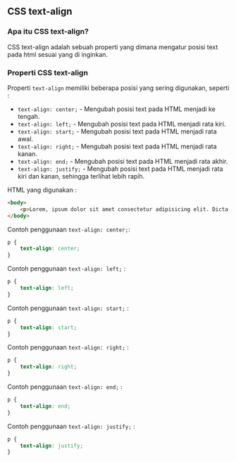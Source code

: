 ## CSS text-align

### Apa itu CSS text-align?

CSS text-align adalah sebuah properti yang dimana mengatur posisi text pada html sesuai yang di inginkan.

### Properti CSS text-align
Properti `text-align` memiliki beberapa posisi yang sering digunakan, seperti :
- `text-align: center;`  - Mengubah posisi text pada HTML menjadi ke tengah.
- `text-align: left;`    - Mengubah posisi text pada HTML menjadi rata kiri.
- `text-align: start;`   - Mengubah posisi text pada HTML menjadi rata awal.
- `text-align: right;`   - Mengubah posisi text pada HTML menjadi rata kanan.
- `text-align: end;`     - Mengubah posisi text pada HTML menjadi rata akhir.
- `text-align: justify;` - Mengubah posisi text pada HTML menjadi rata kiri dan kanan, sehingga terlihat lebih rapih.

HTML yang digunakan :
```html
<body>
    <p>Lorem, ipsum dolor sit amet consectetur adipisicing elit. Dicta fugiat ducimus soluta impedit! Magni nisi fugiat similique blanditiis, tempore voluptates quibusdam perspiciatis iusto tenetur commodi amet sunt dolores sit libero.</p>
</body>
```

Contoh penggunaan `text-align: center;`:
```css
p {
    text-align: center;
}
```

Contoh penggunaan `text-align: left;` :
```css
p {
    text-align: left;
}
```

Contoh penggunaan `text-align: start;` :
```css
p {
    text-align: start;
}
```

Contoh penggunaan `text-align: right;` :
```css
p {
    text-align: right;
}
```

Contoh penggunaan `text-align: end;` :
```css
p {
    text-align: end;
}
```

Contoh penggunaan `text-align: justify;` :
```css
p {
    text-align: justify;
}
```

